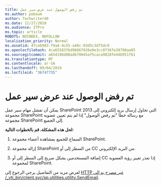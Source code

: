 ```yaml
---
title: تم رفض الوصول عند عرض سير عمل
ms.author: pebaum
author: Techwriter40
ms.date: 11/27/2018
ms.audience: ITPro
ms.topic: article
ROBOTS: NOINDEX, NOFOLLOW
localization_priority: Normal
ms.assetid: 47ceb983-f9a4-4c55-a40c-03d5c3d75dc9
ms.openlocfilehash: 4ca65583fbd98867026e9e3cc8f36fe38798aa85
ms.sourcegitcommit: a65d196d00adb70045af5caca9828fe44b951f61
ms.translationtype: MT
ms.contentlocale: ar-SA
ms.lasthandoff: 09/04/2019
ms.locfileid: "36747735"
---
```

# <a name="access-denied-when-viewing-a-workflow"></a>تم رفض الوصول عند عرض سير عمل

يمكن أن تفشل مهام سير عمل SharePoint 2013 التي تحاول إرسال بريد إلكتروني إلى مجموعة SharePoint مع رسالة خطأ "تم رفض الوصول" إذا لم يتم تعيين عضوية مجموعة SharePoint إلى الجميع.
  
 **لحل هذه المشكلة، قم بالخطوات التالية:**
  
 1. السماح للجميع بمشاهدة أعضاء مجموعة SharePoint.
  
 2. إزالة مجموعة SharePoint من السطر إلى أو CC من البريد الإلكتروني.
  
 3. إضافة المستخدمين بشكل صريح إلى السطر إلى أو CC إذا تعذر تغيير رؤية العضوية لمجموعة SharePoint.
  
لعرض مزيد من التفاصيل يرجى الرجوع إلى [HTTP غير مصرح به إلى /_vti_bin/client.svc/sp.utilities.utility.SendEmail](https://go.microsoft.com/fwlink/?linkid=2044694&amp;clcid=0x409).
  